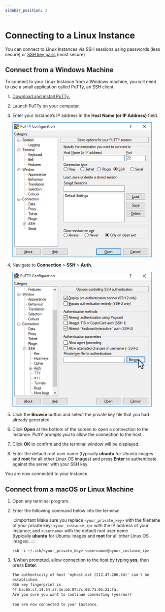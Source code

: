 ```yaml
---
sidebar_position: 2
---
```

# Connecting to a Linux Instance

You can connect to Linux Instances via SSH sessions using passwords (less secure) or [SSH key pairs](/docs/Subscribers/ToolsandUtilities/ManagingSSHKeysandKeyPairs) (most secure)

## Connect from a Windows Machine

To connect to your Linux Instance from a Windows machine, you will need to use a small application called PuTTy, an SSH client.

1. [Download and install PuTTy.](https://www.chiark.greenend.org.uk/~sgtatham/putty/latest.html)
2. Launch PuTTy on your computer.
3. Enter your Instance’s IP address in the **Host Name (or IP Address)** field.
   
   ![Putty](img/putty1.png)
4. Navigate to **Connection** > **SSH** > **Auth**.

	  ![Putty](img/putty2.png)
1. Click the **Browse** button and select the private key file that you had already generated.
2. Click **Open** at the bottom of the screen to open a connection to the Instance. PuttY prompts you to allow the connection to the host.
3. Click **OK** to confirm and the terminal window will be displayed.
4. Enter the default root user name (typically **ubuntu** for Ubuntu images and **root** for all other Linux OS images) and press **Enter** to authenticate against the server with your SSH key.

You are now connected to your Instance.

## Connect from a macOS or Linux Machine

1. Open any terminal program.
2. Enter the following command below into the terminal. 
   
   :::important 
   Make sure you replace `<your_private_key>` with the filename of your private key; `<your_instance_ip>` with the IP address of your Instance; and `<username>` with the default root user name (typically **ubuntu** for Ubuntu images and **root** for all other Linux OS images).
   :::

	```
	ssh -i ~/.ssh/<your_private_key> <username>@<your_instance_ip>
	```

3. If/when prompted, allow connection to the host by typing **yes**, then press **Enter**.

	```
	The authenticity of host 'myhost.ext (212.47.206.34)' can't be established.  
	RSA key fingerprint is 4f:ba:65:cf:14:64:a7:1e:b6:07:7c:00:71:95:21:fa.
	Are you sure you want to continue connecting (yes/no)?
	
	You are now connected to your Instance.
	```